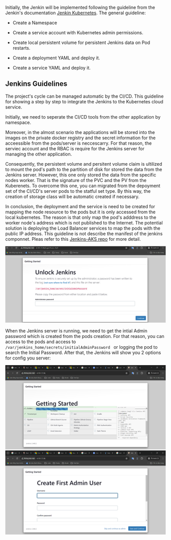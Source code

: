 Initially, the Jenkin will be implemented following the guideline from the Jenkin's documentation [Jenkin Kubernetes](https://www.jenkins.io/doc/book/installing/kubernetes/). The general guideline:

- Create a Namespace

- Create a service account with Kubernetes admin permissions.

- Create local persistent volume for persistent Jenkins data on Pod restarts.

- Create a deployment YAML and deploy it.

- Create a service YAML and deploy it.

## Jenkins Guidelines
The project's cycle can be managed automatic by the CI/CD. This guideline for showing a step by step to integrate the Jenkins to the Kubernetes cloud service.

Initially, we need to seperate the CI/CD tools from the other application by namespace. 

Moreover, in the almost scenario the applications will be stored into the images on the private docker registry and the secret information for the acceessible from the pods/server is neccescarry. For that reason, the serviec account and the RBAC is require for the Jenkins server for managing the other application. 

Consequently, the persistent volume and persitent volume claim is ultilized to mount the pod's path to the partition of disk for stored the data from the Jenkins server. However, this one only stored the data from the specific nodes worker. That is the signature of the PVC and the PV from the Kuberenets. To overcome this one, you can migrated from the depoyment set of the CI/CD's server pods to the statful set type. By this way, the creation of storage class will be automatic created if necessary. 

In conclusion, the deployment and the service is need to be created for mapping the node resource to the pods but it is only accessed from the local kubernetes. The reason is that only map the pod's adddress to the worker node's address which is not published to the Internet. The potential solution is deploying the Load Balancer services to map the pods with the public IP address. This guideline is not describe the manifest of the jenkins componnet. Pleas refer to this [Jenkins-AKS repo](https://github.com/danhYYR/jenkin-aks) for more detail.

![Jenkins server initial step](https://raw.githubusercontent.com/danhYYR/jenkin-aks/main/images/Jenkins-AKS.png)

When the Jenkins server is running, we need to get the intial Admin password which is created from the pods creation. For that reason, you can access to the pods and access to ```/var/jenkins_home/secrets/initialAdminPassword ``` or logging the pod to search the Initial Password. After that, the Jenkins will show you 2 options for config you server:

![Jenkin-setup](https://raw.githubusercontent.com/danhYYR/jenkin-aks/main/images/Jenkin-Login.png)
![Jenkin admin](https://raw.githubusercontent.com/danhYYR/jenkin-aks/main/images/Jenkin-Admin.png)